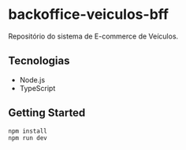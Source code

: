 # backoffice-veiculos-bff

Repositório do sistema de E-commerce de Veículos.

## Tecnologias

- Node.js
- TypeScript

## Getting Started

```bash
npm install
npm run dev
```
